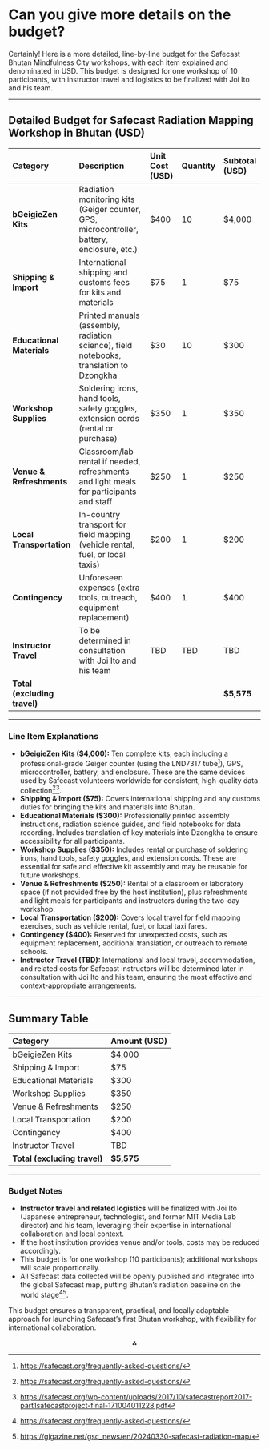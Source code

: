 
# Can you give more details on the budget?

Certainly! Here is a more detailed, line-by-line budget for the Safecast Bhutan Mindfulness City workshops, with each item explained and denominated in USD. This budget is designed for one workshop of 10 participants, with instructor travel and logistics to be finalized with Joi Ito and his team.

---

## **Detailed Budget for Safecast Radiation Mapping Workshop in Bhutan (USD)**

| Category | Description | Unit Cost (USD) | Quantity | Subtotal (USD) |
| :-- | :-- | :-- | :-- | :-- |
| **bGeigieZen Kits** | Radiation monitoring kits (Geiger counter, GPS, microcontroller, battery, enclosure, etc.) | \$400 | 10 | \$4,000 |
| **Shipping \& Import** | International shipping and customs fees for kits and materials | \$75 | 1 | \$75 |
| **Educational Materials** | Printed manuals (assembly, radiation science), field notebooks, translation to Dzongkha | \$30 | 10 | \$300 |
| **Workshop Supplies** | Soldering irons, hand tools, safety goggles, extension cords (rental or purchase) | \$350 | 1 | \$350 |
| **Venue \& Refreshments** | Classroom/lab rental if needed, refreshments and light meals for participants and staff | \$250 | 1 | \$250 |
| **Local Transportation** | In-country transport for field mapping (vehicle rental, fuel, or local taxis) | \$200 | 1 | \$200 |
| **Contingency** | Unforeseen expenses (extra tools, outreach, equipment replacement) | \$400 | 1 | \$400 |
| **Instructor Travel** | To be determined in consultation with Joi Ito and his team | TBD | TBD | TBD |
| **Total (excluding travel)** |  |  |  | **\$5,575** |

---

### **Line Item Explanations**

- **bGeigieZen Kits (\$4,000):**
Ten complete kits, each including a professional-grade Geiger counter (using the LND7317 tube[^2]), GPS, microcontroller, battery, and enclosure. These are the same devices used by Safecast volunteers worldwide for consistent, high-quality data collection[^2][^3].
- **Shipping \& Import (\$75):**
Covers international shipping and any customs duties for bringing the kits and materials into Bhutan.
- **Educational Materials (\$300):**
Professionally printed assembly instructions, radiation science guides, and field notebooks for data recording. Includes translation of key materials into Dzongkha to ensure accessibility for all participants.
- **Workshop Supplies (\$350):**
Includes rental or purchase of soldering irons, hand tools, safety goggles, and extension cords. These are essential for safe and effective kit assembly and may be reusable for future workshops.
- **Venue \& Refreshments (\$250):**
Rental of a classroom or laboratory space (if not provided free by the host institution), plus refreshments and light meals for participants and instructors during the two-day workshop.
- **Local Transportation (\$200):**
Covers local travel for field mapping exercises, such as vehicle rental, fuel, or local taxi fares.
- **Contingency (\$400):**
Reserved for unexpected costs, such as equipment replacement, additional translation, or outreach to remote schools.
- **Instructor Travel (TBD):**
International and local travel, accommodation, and related costs for Safecast instructors will be determined later in consultation with Joi Ito and his team, ensuring the most effective and context-appropriate arrangements.

---

## **Summary Table**

| Category | Amount (USD) |
| :-- | :-- |
| bGeigieZen Kits | \$4,000 |
| Shipping \& Import | \$75 |
| Educational Materials | \$300 |
| Workshop Supplies | \$350 |
| Venue \& Refreshments | \$250 |
| Local Transportation | \$200 |
| Contingency | \$400 |
| Instructor Travel | TBD |
| **Total (excluding travel)** | **\$5,575** |

---

### **Budget Notes**

- **Instructor travel and related logistics** will be finalized with Joi Ito (Japanese entrepreneur, technologist, and former MIT Media Lab director) and his team, leveraging their expertise in international collaboration and local context.
- If the host institution provides venue and/or tools, costs may be reduced accordingly.
- This budget is for one workshop (10 participants); additional workshops will scale proportionally.
- All Safecast data collected will be openly published and integrated into the global Safecast map, putting Bhutan’s radiation baseline on the world stage[^2][^4].

This budget ensures a transparent, practical, and locally adaptable approach for launching Safecast’s first Bhutan workshop, with flexibility for international collaboration.

<div style="text-align: center">⁂</div>

[^1]: https://www.semanticscholar.org/paper/f5eadbccdfcf5656ff03bef27d2d3523e54093bc

[^2]: https://safecast.org/frequently-asked-questions/

[^3]: https://safecast.org/wp-content/uploads/2017/10/safecastreport2017-part1safecastproject-final-171004011228.pdf

[^4]: https://gigazine.net/gsc_news/en/20240330-safecast-radiation-map/

[^5]: https://safecast.org

[^6]: https://ieas.berkeley.edu/news/2016-ieas-events-calendar

[^7]: https://safecast.org/about/

[^8]: https://waag.org/sites/waag/files/media/publicaties/dsi-report-casestudies.pdf

[^9]: https://fablabbcn.org/wp-content/uploads/2020/09/Fab-City-The-Mass-Distribution-of-Almost-Everything.pdf

[^10]: https://www.apn-gcr.org/wp-content/uploads/2020/09/7849e5943252a68621b75e6dd8ab7e2e.pdf

